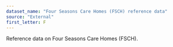 ```yaml
---
dataset_name: "Four Seasons Care Homes (FSCH) reference data"
source: "External"
first_letter: F
---
```

Reference data on Four Seasons Care Homes (FSCH).